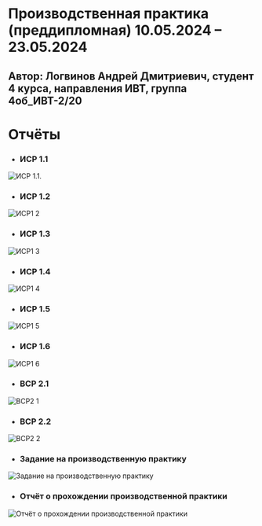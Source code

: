 # 	Производственная практика (преддипломная) 10.05.2024 – 23.05.2024
## Автор: Логвинов Андрей Дмитриевич, студент 4 курса, направления ИВТ, группа 4об_ИВТ-2/20

# **Отчёты**
* ### **ИСР 1.1** 
![ИСР 1.1.](http://qrcoder.ru/code/?https%3A%2F%2Fgithub.com%2Flogwinow%2Fivt-practice-2024%2Fblob%2Fmain%2F%25D0%259B%25D0%25BE%25D0%25B3%25D0%25B2%25D0%25B8%25D0%25BD%25D0%25BE%25D0%25B2%2520%25D0%2590%25D0%25BD%25D0%25B4%25D1%2580%25D0%25B5%25D0%25B9%2520%25D0%2594%25D0%25BC%25D0%25B8%25D1%2582%25D1%2580%25D0%25B8%25D0%25B5%25D0%25B2%25D0%25B8%25D1%2587%252C%25202%2520%25D0%25B3%25D1%2580%252C%25203%2520%25D0%25BF%2520%25D0%25B3%25D1%2580%252C%2520%25D0%2598%25D0%25A1%25D0%25A01.1.docx&4&0)

* ### **ИСР 1.2**   
![ИСР1 2](https://github.com/KwaziLi/Practika8/assets/78913919/2aa55aba-ce15-4f14-9e57-32d5d2cffbed)

* ### **ИСР 1.3** 
![ИСР1 3](https://github.com/KwaziLi/Practika8/assets/78913919/b3aafea4-b77d-4355-834c-7e486d781470)

* ### **ИСР 1.4** 
![ИСР1 4](https://github.com/KwaziLi/Practika8/assets/78913919/8389d343-0964-4e8d-9a9d-196eabece5a4)

* ### **ИСР 1.5** 
![ИСР1 5](https://github.com/KwaziLi/Practika8/assets/78913919/e622fd0b-17f7-4a90-b1c5-abce682f06e7)

* ### **ИСР 1.6** 
![ИСР1 6](https://github.com/KwaziLi/Practika8/assets/78913919/0d369a94-3336-4192-a250-298aac717942)

* ### **ВСР 2.1** 
![ВСР2 1](https://github.com/KwaziLi/Practika8/assets/78913919/b723365d-d88d-4180-bfb3-506c2b433c95)

* ### **ВСР 2.2** 
![ВСР2 2](https://github.com/KwaziLi/Practika8/assets/78913919/8951b277-6f32-4faa-89f0-25970acd3fdc)


* ### **Задание на производственную практику** 
![Задание на производственную практику](https://github.com/KwaziLi/Practika8/assets/78913919/44b1a7d9-3ca9-4ceb-aac2-572387cccf57)

* ### **Отчёт о прохождении производственной практики** 
![Отчёт о прохождении производственной практики](https://github.com/KwaziLi/Practika8/assets/78913919/f5ed234c-2c95-48f4-8f3f-8be4532824d3)

